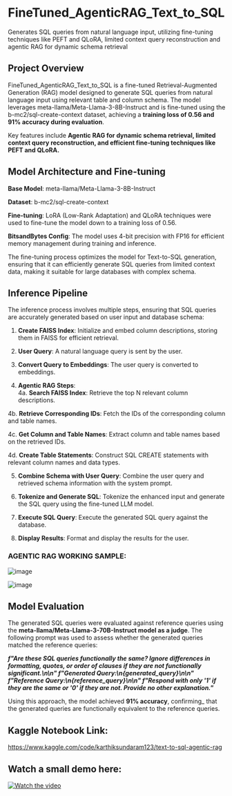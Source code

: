 # FineTuned_AgenticRAG_Text_to_SQL

Generates SQL queries from natural language input, utilizing fine-tuning techniques like PEFT and QLoRA, limited context query reconstruction and agentic RAG for dynamic schema retrieval

## Project Overview
  
FineTuned_AgenticRAG_Text_to_SQL is a fine-tuned Retrieval-Augmented Generation (RAG) model designed to generate SQL queries from natural language input using relevant table and column schema. The model leverages meta-llama/Meta-Llama-3-8B-Instruct and is fine-tuned using the b-mc2/sql-create-context dataset, achieving a **training loss of 0.56 and 91% accuracy during evaluation**.

Key features include **Agentic RAG for dynamic schema retrieval, limited context query reconstruction, and efficient fine-tuning techniques like PEFT and QLoRA.**

  
## Model Architecture and Fine-tuning  
    
**Base Model**: meta-llama/Meta-Llama-3-8B-Instruct   
  
**Dataset**: b-mc2/sql-create-context    
  
**Fine-tuning**: LoRA (Low-Rank Adaptation) and QLoRA techniques were used to fine-tune the model down to a training loss of 0.56.  
  
**BitsandBytes Config**: The model uses 4-bit precision with FP16 for efficient memory management during training and inference.  
  
The fine-tuning process optimizes the model for Text-to-SQL generation, ensuring that it can efficiently generate SQL queries from limited context data, making it suitable for large databases with complex schema.    
  
## Inference Pipeline
  
The inference process involves multiple steps, ensuring that SQL queries are accurately generated based on user input and database schema:

1. **Create FAISS Index**: Initialize and embed column descriptions, storing them in FAISS for efficient retrieval.
  
2. **User Query**: A natural language query is sent by the user.

3. **Convert Query to Embeddings**: The user query is converted to embeddings.
   
4. **Agentic RAG Steps**:  
4a. **Search FAISS Index**: Retrieve the top N relevant column descriptions.  

4b. **Retrieve Corresponding IDs**: Fetch the IDs of the corresponding column and table names.  

4c. **Get Column and Table Names**: Extract column and table names based on the retrieved IDs.  

4d. **Create Table Statements**: Construct SQL CREATE statements with relevant column names and data types.  
  
5. **Combine Schema with User Query**: Combine the user query and retrieved schema information with the system prompt.
      
6. **Tokenize and Generate SQL**: Tokenize the enhanced input and generate the SQL query using the fine-tuned LLM model.
     
7. **Execute SQL Query**: Execute the generated SQL query against the database.
    
8. **Display Results**: Format and display the results for the user.  
    
### AGENTIC RAG WORKING SAMPLE:
  
  ![image](https://github.com/user-attachments/assets/ac67f30b-5fbe-45ac-b2b6-efcc1a9fbea4)
  
  ![image](https://github.com/user-attachments/assets/3d4d99a3-55d9-4018-960d-fcbb8af7089e)
   

            
## Model Evaluation
  
The generated SQL queries were evaluated against reference queries using the **meta-llama/Meta-Llama-3-70B-Instruct model as a judge**. The following prompt was used to assess whether the generated queries matched the reference queries:  

**_f"Are these SQL queries functionally the same? Ignore differences in formatting, quotes, or order of clauses if they are not functionally significant.\n\n"
f"Generated Query:\n{generated_query}\n\n"
f"Reference Query:\n{reference_query}\n\n"
f"Respond with only '1' if they are the same or '0' if they are not. Provide no other explanation."_**  

Using this approach, the model achieved **91% accuracy**, confirming_ that the generated queries are functionally equivalent to the reference queries.

## Kaggle Notebook Link:
  
https://www.kaggle.com/code/karthiksundaram123/text-to-sql-agentic-rag
   
   
## Watch a small demo here:
  
[![Watch the video](https://img.youtube.com/vi/9oRBBAJS7tk/maxresdefault.jpg)](https://youtu.be/9oRBBAJS7tk)  

        



